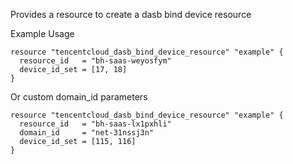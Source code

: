 Provides a resource to create a dasb bind device resource

Example Usage

```hcl
resource "tencentcloud_dasb_bind_device_resource" "example" {
  resource_id   = "bh-saas-weyosfym"
  device_id_set = [17, 18]
}
```

Or custom domain_id parameters

```hcl
resource "tencentcloud_dasb_bind_device_resource" "example" {
  resource_id   = "bh-saas-lx1pxhli"
  domain_id     = "net-31nssj3n"
  device_id_set = [115, 116]
}
```